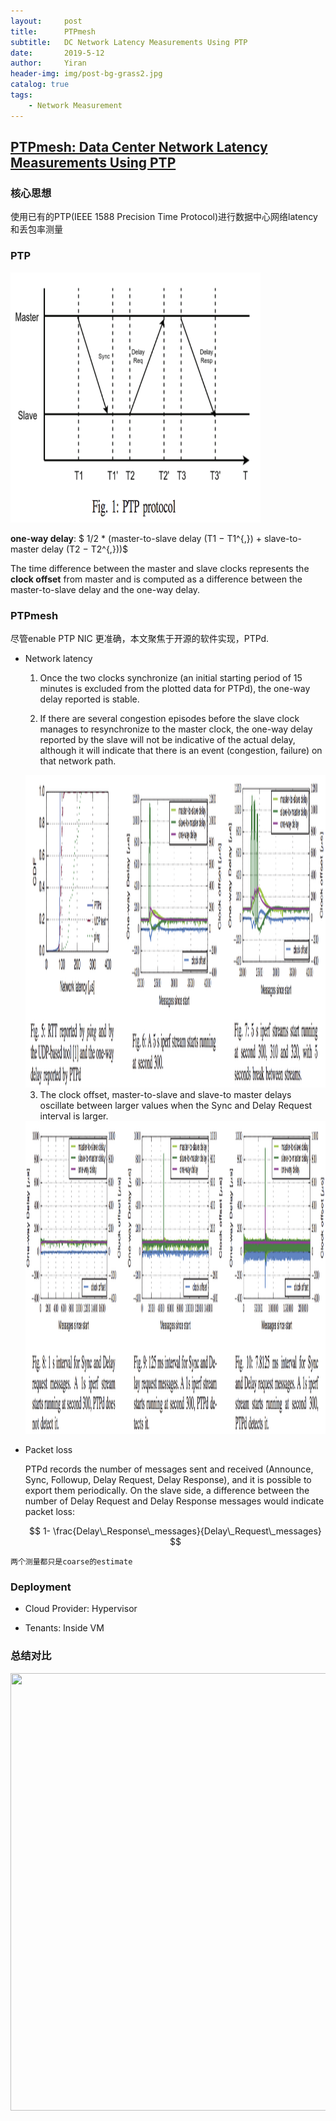 ```yaml
---
layout:     post
title:      PTPmesh
subtitle:   DC Network Latency Measurements Using PTP
date:       2019-5-12
author:     Yiran
header-img: img/post-bg-grass2.jpg
catalog: true
tags:
    - Network Measurement
---
```


## [PTPmesh: Data Center Network Latency Measurements Using PTP](http://mascots2017.cs.ucalgary.ca/papers/2764a073.pdf)
### 核心思想 

使用已有的PTP(IEEE 1588 Precision Time Protocol)进行数据中心网络latency和丢包率测量

### PTP

<img width="400" height="400" src="/img/post-ptpmesh-1.png"/>

**one-way delay**: $ 1/2 * (master-to-slave delay (T1 − T1^{,}) + slave-to-master delay (T2 − T2^{,}))$

The time difference between the master and slave clocks represents the **clock offset** from master and is computed as a difference between the master-to-slave delay and the one-way delay.


### PTPmesh

尽管enable PTP NIC 更准确，本文聚焦于开源的软件实现，PTPd.

- Network latency

   1. Once the two clocks synchronize (an initial starting period of 15 minutes is excluded from the plotted data for PTPd), the one-way delay reported is stable.

   2. If there are several congestion episodes before the slave clock manages to resynchronize to the master clock, the one-way delay reported by the slave will not be indicative of the actual delay, although it will indicate that there is an event (congestion, failure) on that network path.

   <img width="700" height="500" src="/img/post-ptpmesh-2.png"/>


   3. The clock offset, master-to-slave and slave-to master delays oscillate between larger values when the Sync and Delay Request interval is larger.

   <img width="700" height="500" src="/img/post-ptpmesh-3.png"/>

- Packet loss

   PTPd records the number of messages sent and received (Announce, Sync, Followup, Delay Request, Delay Response), and it is possible to export them periodically. On the slave side, a difference between the number of Delay Request and Delay Response messages would indicate packet loss:

   $$
   1- \frac{Delay\_Response\_messages}{Delay\_Request\_messages}
   $$


```两个测量都只是coarse的estimate```

### Deployment 

- Cloud Provider: Hypervisor

- Tenants: Inside VM


### 总结对比


<img width="700" height="700" src="/img/post-ptpmesh-4.png"/>
